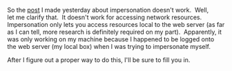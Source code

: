 So the [post](http://blogs.geekdojo.net/ryan/posts/384.aspx) I made
yesterday about impersonation doesn't work.  Well, let me clarify that. 
It doesn't work for accessing network resources.  Impersonation only
lets you access resources local to the web server (as far as I can tell,
more research is definitely required on my part).  Apparently, it was
only working on my machine because I happened to be logged onto the web
server (my local box) when I was trying to impersonate myself.

After I figure out a proper way to do this, I'll be sure to fill you in.

 
